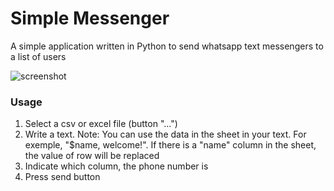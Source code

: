 # Simple Messenger

A simple application written in Python to send whatsapp text messengers to a list of users


![screenshot](misc/sample)

### Usage

1. Select a csv or excel file (button "...")
2. Write a text. Note: You can use the data in the sheet in your text. For exemple, "$name, welcome!". If there is a "name" column in the sheet, the value of row will be replaced
3. Indicate which column, the phone number is
4. Press send button
